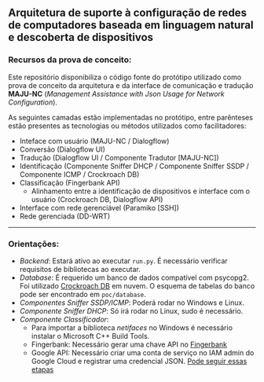 ## Arquitetura de suporte à configuração de redes de computadores baseada em  linguagem natural e descoberta de dispositivos


### Recursos da prova de conceito: 

Este repositório disponibiliza o código fonte do protótipo utilizado como prova de conceito da arquitetura e da interface de comunicação e tradução **MAJU-NC** (*Management Assistance with Json Usage for Network Configuration*).

As seguintes camadas estão implementadas no protótipo, entre parênteses estão presentes as tecnologias ou métodos utilizados como facilitadores:

 - Inteface com usuário (MAJU-NC / Dialogflow)
 - Conversão (Dialogflow UI)
 - Tradução (Dialogflow UI / Componente Tradutor [MAJU-NC])
 - Identificação (Componente Sniffer DHCP / Componente Sniffer SSDP / Componente ICMP / Crockroach DB)
 - Classificação (Fingerbank API)
	 - Alinhamento entre a identificação de dispositivos e interface com o usuário (Crockroach DB, Dialogflow API)
 - Interface com rede gerenciável (Paramiko [SSH])
 - Rede gerenciada (DD-WRT)
---
### Orientações:

- *Backend*: Estará ativo ao executar `run.py`. É necessário verificar requisitos de bibliotecas ao executar.
- *Database*: É requerido um banco de dados compatível com psycopg2. Foi utilizado [Crockroach
   DB](https://cockroachlabs.cloud/) em nuvem. O esquema de tabelas do banco pode ser encontrado em `poc/database`.
- *Componentes Sniffer SSDP/ICMP*: Poderá rodar no Windows e Linux.
- *Componente Sniffer DHCP*: Só irá rodar no Linux, sudo é necessário.  
- *Componente Classificador*:
   - Para importar a biblioteca *netifaces* no Windows é necessário instalar o Microsoft C++ Build Tools.
   - Fingerbank: Necessário gerar uma chave API no [Fingerbank](https://www.fingerbank.org)
   - Google API: Necessário criar uma conta de serviço no IAM admin do Google Cloud e registrar uma credencial JSON. [Pode seguir essas etapas](https://support.woztell.com/portal/en/kb/articles/how-to-get-the-json-key-file-from-dialogflow)
